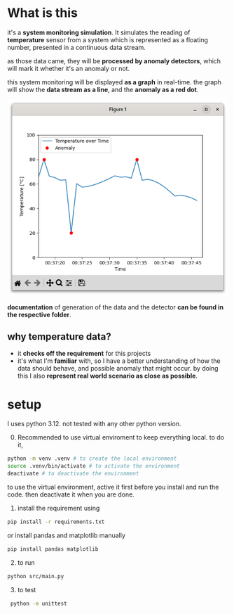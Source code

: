 # What is this

it's a **system monitoring simulation**. It simulates the reading of **temperature** sensor from a system which is represented as a floating number, presented in a continuous data stream.

as those data came, they will be **processed by anomaly detectors**, which will mark it whether it's an anomaly or not.

this system monitoring will be displayed **as a graph** in real-time. the graph will show the **data stream as a line**, and the **anomaly as a red dot**.

![alt text](image.png)

**documentation** of generation of the data and the detector **can be found in the respective folder**.
## why temperature data?
- it **checks off the requirement** for this projects
- it's what I'm **familiar** with, so I have a better understanding of how the data should behave, and possible anomaly that might occur. by doing this I also **represent real world scenario as close as possible**.
# setup

I uses python 3.12. not tested with any other python version.

0. Recommended to use virtual enviroment to keep everything local. to do it,

```bash
python -m venv .venv # to create the local environment
source .venv/bin/activate # to activate the environment
deactivate # to deactivate the environment
```

to use the virtual environment, active it first before you install and run the code. then deactivate it when you are done.

1. install the requirement using

```bash
pip install -r requirements.txt 
```
or install pandas and matplotlib manually

```bash
pip install pandas matplotlib
```

2. to run

```bash
python src/main.py
```

3. to test

```bash
 python -m unittest
```
